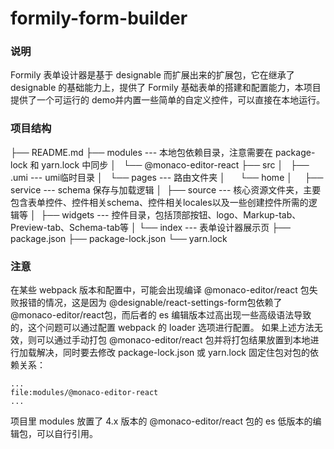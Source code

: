 # formily-form-builder

### 说明

Formily 表单设计器是基于 designable 而扩展出来的扩展包，它在继承了 designable 的基础能力上，提供了 Formily 基础表单的搭建和配置能力，本项目提供了一个可运行的 demo并内置一些简单的自定义控件，可以直接在本地运行。

### 项目结构

├── README.md
├── modules                    --- 本地包依赖目录，注意需要在 package-lock 和 yarn.lock 中同步
│   └── @monaco-editor-react
├── src
│   ├── .umi                   --- umi临时目录
│   └── pages                  --- 路由文件夹
│        └── home
│             ├── service      --- schema 保存与加载逻辑
│             ├── source       --- 核心资源文件夹，主要包含表单控件、控件相关schema、控件相关locales以及一些创建控件所需的逻辑等
│             ├── widgets      --- 控件目录，包括顶部按钮、logo、Markup-tab、Preview-tab、Schema-tab等
│             └── index        --- 表单设计器展示页
├── package.json
├── package-lock.json
└── yarn.lock

### 注意

在某些 webpack 版本和配置中，可能会出现编译 @monaco-editor/react 包失败报错的情况，这是因为 @designable/react-settings-form包依赖了 @monaco-editor/react包，而后者的 es 编辑版本过高出现一些高级语法导致的，这个问题可以通过配置 webpack 的 loader 选项进行配置。
如果上述方法无效，则可以通过手动打包 @monaco-editor/react 包并将打包结果放置到本地进行加载解决，同时要去修改 package-lock.json 或 yarn.lock 固定住包对包的依赖关系：

```
...
file:modules/@monaco-editor-react
...
```

项目里 modules 放置了 4.x 版本的 @monaco-editor/react 包的 es 低版本的编辑包，可以自行引用。
